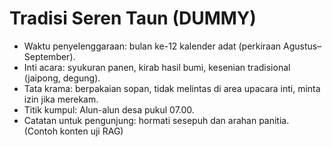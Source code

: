 # Tradisi Seren Taun (DUMMY)
- Waktu penyelenggaraan: bulan ke-12 kalender adat (perkiraan Agustus–September).
- Inti acara: syukuran panen, kirab hasil bumi, kesenian tradisional (jaipong, degung).
- Tata krama: berpakaian sopan, tidak melintas di area upacara inti, minta izin jika merekam.
- Titik kumpul: Alun-alun desa pukul 07.00.
- Catatan untuk pengunjung: hormati sesepuh dan arahan panitia.
(Contoh konten uji RAG)